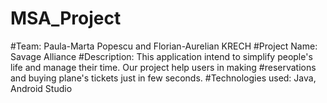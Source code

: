 # MSA_Project
#Team: Paula-Marta Popescu and Florian-Aurelian KRECH
#Project Name: Savage Alliance
#Description: This application intend to simplify people's life and manage their time. Our project help users in making #reservations and buying plane's tickets just in few seconds.
#Technologies used: Java, Android Studio
